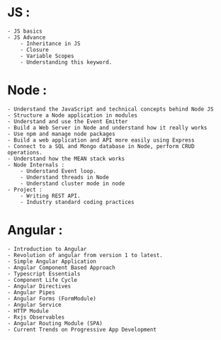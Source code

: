 # JS :
	- JS basics
	- JS Advance
		- Inheritance in JS
		- Closure
		- Variable Scopes
		- Understanding this keyword.

# Node :
	- Understand the JavaScript and technical concepts behind Node JS
	- Structure a Node application in modules
	- Understand and use the Event Emitter
	- Build a Web Server in Node and understand how it really works
	- Use npm and manage node packages
	- Build a web application and API more easily using Express
	- Connect to a SQL and Mongo database in Node, perform CRUD operations.
	- Understand how the MEAN stack works
	- Node Internals :
		- Understand Event loop.
		- Understand threads in Node
		- Understand cluster mode in node
	- Project :
		- Writing REST API.
		- Industry standard coding practices


# Angular :
	- Introduction to Angular
	- Revolution of angular from version 1 to latest.
	- Simple Angular Application
	- Angular Component Based Approach
	- Typescript Essentials
	- Component Life Cycle
	- Angular Directives
	- Angular Pipes
	- Angular Forms (FormModule)
	- Angular Service
	- HTTP Module
	- Rxjs Observables
	- Angular Routing Module (SPA)
	- Current Trends on Progressive App Development
